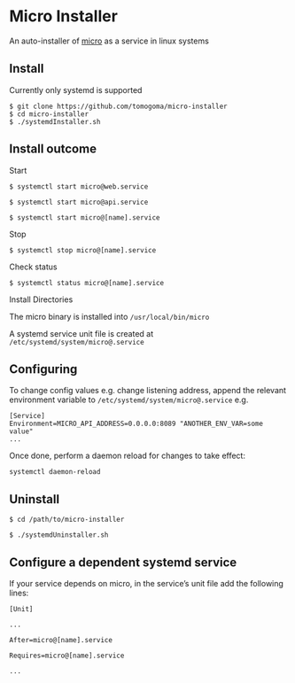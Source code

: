 # Micro Installer #

An auto-installer of [micro](https://github.com/micro/micro) as a service in linux systems


## Install ##

Currently only systemd is supported

```
$ git clone https://github.com/tomogoma/micro-installer
$ cd micro-installer
$ ./systemdInstaller.sh
```


## Install outcome ##


Start

`$ systemctl start micro@web.service`

`$ systemctl start micro@api.service`

`$ systemctl start micro@[name].service`

Stop

`$ systemctl stop micro@[name].service`

Check status

`$ systemctl status micro@[name].service`


Install Directories

The micro binary is installed into
`/usr/local/bin/micro`

A systemd service unit file is created at
`/etc/systemd/system/micro@.service`

## Configuring ##

To change config values e.g. change listening address, append the relevant environment
variable to `/etc/systemd/system/micro@.service`
e.g.
```
[Service]
Environment=MICRO_API_ADDRESS=0.0.0.0:8089 "ANOTHER_ENV_VAR=some value"
...
```
Once done, perform a daemon reload for changes to take effect:
```
systemctl daemon-reload
```


## Uninstall ##

`$ cd /path/to/micro-installer`

`$ ./systemdUninstaller.sh`


## Configure a dependent systemd service ##

If your service depends on micro, in the service’s unit file add the following lines:


```
[Unit]

...

After=micro@[name].service

Requires=micro@[name].service

...
```
